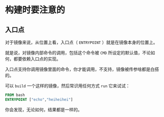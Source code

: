 

# 构建时要注意的

## 入口点

对于镜像来说，从位置上看，入口点（ `ENTRYPOINT` ）就是在镜像本身的位置上。

就是说，对镜像内部命令的调用，包括这个命令被 `CMD` 所设定的默认值，不论如何，都要依赖入口点的实现。

入口点支持你调用镜像里面的命令，你才能调用，不支持，镜像被传参啥都是白搭的。

可以 `build` 一个这样的镜像，然后常识用任何方式 `run` 它来试试：

~~~~ dockerfile
FROM bash
ENTRYPOINT ["echo","heiheihei"]
~~~~

你会发现，无论如何，结果都是一样的。
